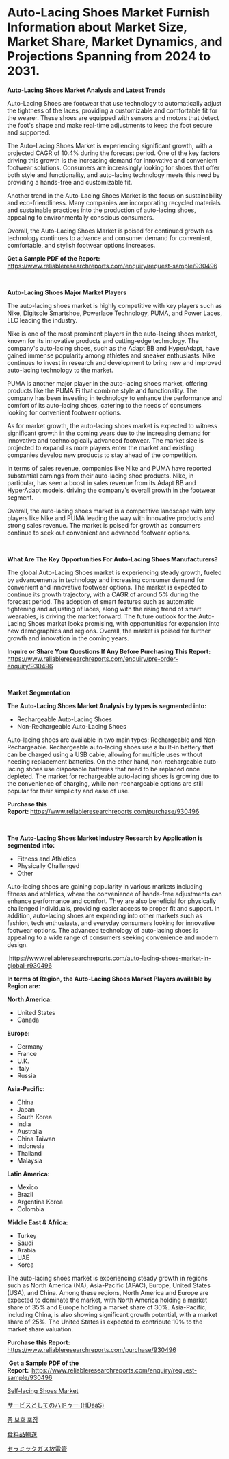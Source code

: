 <p><h1>Auto-Lacing Shoes Market Furnish Information about Market Size, Market Share, Market Dynamics, and Projections Spanning from 2024 to 2031.</h1></p><p><strong>Auto-Lacing Shoes Market Analysis and Latest Trends</strong></p>
<p><p>Auto-Lacing Shoes are footwear that use technology to automatically adjust the tightness of the laces, providing a customizable and comfortable fit for the wearer. These shoes are equipped with sensors and motors that detect the foot's shape and make real-time adjustments to keep the foot secure and supported.</p><p>The Auto-Lacing Shoes Market is experiencing significant growth, with a projected CAGR of 10.4% during the forecast period. One of the key factors driving this growth is the increasing demand for innovative and convenient footwear solutions. Consumers are increasingly looking for shoes that offer both style and functionality, and auto-lacing technology meets this need by providing a hands-free and customizable fit.</p><p>Another trend in the Auto-Lacing Shoes Market is the focus on sustainability and eco-friendliness. Many companies are incorporating recycled materials and sustainable practices into the production of auto-lacing shoes, appealing to environmentally conscious consumers.</p><p>Overall, the Auto-Lacing Shoes Market is poised for continued growth as technology continues to advance and consumer demand for convenient, comfortable, and stylish footwear options increases.</p></p>
<p><strong>Get a Sample PDF of the Report:&nbsp;</strong> <a href="https://www.reliableresearchreports.com/enquiry/request-sample/930496">https://www.reliableresearchreports.com/enquiry/request-sample/930496</a></p>
<p>&nbsp;</p>
<p><strong>Auto-Lacing Shoes Major Market Players</strong></p>
<p><p>The auto-lacing shoes market is highly competitive with key players such as Nike, Digitsole Smartshoe, Powerlace Technology, PUMA, and Power Laces, LLC leading the industry.</p><p>Nike is one of the most prominent players in the auto-lacing shoes market, known for its innovative products and cutting-edge technology. The company's auto-lacing shoes, such as the Adapt BB and HyperAdapt, have gained immense popularity among athletes and sneaker enthusiasts. Nike continues to invest in research and development to bring new and improved auto-lacing technology to the market.</p><p>PUMA is another major player in the auto-lacing shoes market, offering products like the PUMA Fi that combine style and functionality. The company has been investing in technology to enhance the performance and comfort of its auto-lacing shoes, catering to the needs of consumers looking for convenient footwear options.</p><p>As for market growth, the auto-lacing shoes market is expected to witness significant growth in the coming years due to the increasing demand for innovative and technologically advanced footwear. The market size is projected to expand as more players enter the market and existing companies develop new products to stay ahead of the competition.</p><p>In terms of sales revenue, companies like Nike and PUMA have reported substantial earnings from their auto-lacing shoe products. Nike, in particular, has seen a boost in sales revenue from its Adapt BB and HyperAdapt models, driving the company's overall growth in the footwear segment.</p><p>Overall, the auto-lacing shoes market is a competitive landscape with key players like Nike and PUMA leading the way with innovative products and strong sales revenue. The market is poised for growth as consumers continue to seek out convenient and advanced footwear options.</p></p>
<p>&nbsp;</p>
<p><strong>What Are The Key Opportunities For Auto-Lacing Shoes Manufacturers?</strong></p>
<p><p>The global Auto-Lacing Shoes market is experiencing steady growth, fueled by advancements in technology and increasing consumer demand for convenient and innovative footwear options. The market is expected to continue its growth trajectory, with a CAGR of around 5% during the forecast period. The adoption of smart features such as automatic tightening and adjusting of laces, along with the rising trend of smart wearables, is driving the market forward. The future outlook for the Auto-Lacing Shoes market looks promising, with opportunities for expansion into new demographics and regions. Overall, the market is poised for further growth and innovation in the coming years.</p></p>
<p><strong>Inquire or Share Your Questions If Any Before Purchasing This Report:</strong> <a href="https://www.reliableresearchreports.com/enquiry/pre-order-enquiry/930496">https://www.reliableresearchreports.com/enquiry/pre-order-enquiry/930496</a></p>
<p>&nbsp;</p>
<p><strong>Market Segmentation</strong></p>
<p><strong>The Auto-Lacing Shoes Market Analysis by types is segmented into:</strong></p>
<p><ul><li>Rechargeable Auto-Lacing Shoes</li><li>Non-Rechargeable Auto-Lacing Shoes</li></ul></p>
<p><p>Auto-lacing shoes are available in two main types: Rechargeable and Non-Rechargeable. Rechargeable auto-lacing shoes use a built-in battery that can be charged using a USB cable, allowing for multiple uses without needing replacement batteries. On the other hand, non-rechargeable auto-lacing shoes use disposable batteries that need to be replaced once depleted. The market for rechargeable auto-lacing shoes is growing due to the convenience of charging, while non-rechargeable options are still popular for their simplicity and ease of use.</p></p>
<p><strong>Purchase this Report:&nbsp;</strong><a href="https://www.reliableresearchreports.com/purchase/930496">https://www.reliableresearchreports.com/purchase/930496</a></p>
<p>&nbsp;</p>
<p><strong>The Auto-Lacing Shoes Market Industry Research by Application is segmented into:</strong></p>
<p><ul><li>Fitness and Athletics</li><li>Physically Challenged</li><li>Other</li></ul></p>
<p><p>Auto-lacing shoes are gaining popularity in various markets including fitness and athletics, where the convenience of hands-free adjustments can enhance performance and comfort. They are also beneficial for physically challenged individuals, providing easier access to proper fit and support. In addition, auto-lacing shoes are expanding into other markets such as fashion, tech enthusiasts, and everyday consumers looking for innovative footwear options. The advanced technology of auto-lacing shoes is appealing to a wide range of consumers seeking convenience and modern design.</p></p>
<p><a href="https://www.reliableresearchreports.com/auto-lacing-shoes-market-in-global-r930496">&nbsp;https://www.reliableresearchreports.com/auto-lacing-shoes-market-in-global-r930496</a></p>
<p><strong>In terms of Region, the Auto-Lacing Shoes Market Players available by Region are:</strong></p>
<p>
    <p> <strong> North America: </strong>
        <ul>
            <li>United States</li>
            <li>Canada</li>
        </ul>
        </p> 
    <p> <strong> Europe: </strong>
        <ul>
            <li>Germany</li>
            <li>France</li>
            <li>U.K.</li>
            <li>Italy</li>
            <li>Russia</li>
        </ul>
        </p> 
    <p> <strong> Asia-Pacific: </strong>
        <ul>
            <li>China</li>
            <li>Japan</li>
            <li>South Korea</li>
            <li>India</li>
            <li>Australia</li>
            <li>China Taiwan</li>
            <li>Indonesia</li>
            <li>Thailand</li>
            <li>Malaysia</li>
        </ul>
        </p> 
    <p> <strong> Latin America: </strong>
        <ul>
            <li>Mexico</li>
            <li>Brazil</li>
            <li>Argentina Korea</li>
            <li>Colombia</li>
        </ul>
        </p> 
    <p> <strong> Middle East & Africa: </strong>
        <ul>
            <li>Turkey</li>
            <li>Saudi</li>
            <li>Arabia</li>
            <li>UAE</li>
            <li>Korea</li>
        </ul>
    </p>
    </p>
<p><p>The auto-lacing shoes market is experiencing steady growth in regions such as North America (NA), Asia-Pacific (APAC), Europe, United States (USA), and China. Among these regions, North America and Europe are expected to dominate the market, with North America holding a market share of 35% and Europe holding a market share of 30%. Asia-Pacific, including China, is also showing significant growth potential, with a market share of 25%. The United States is expected to contribute 10% to the market share valuation.</p></p>
<p><strong>Purchase this Report: </strong><a href="https://www.reliableresearchreports.com/purchase/930496">https://www.reliableresearchreports.com/purchase/930496</a></p>
<p>&nbsp;<strong>Get a Sample PDF of the Report:&nbsp;&nbsp;</strong><a href="https://www.reliableresearchreports.com/enquiry/request-sample/930496">https://www.reliableresearchreports.com/enquiry/request-sample/930496</a></p>
<p><strong></strong></p>
<p><p><a href="https://github.com/nicholepatriciadoylenwnrjr0/Market-Research-Report-List-2/blob/main/self-lacing-shoes-market.md">Self-lacing Shoes Market</a></p><p><a href="https://github.com/CieloStamm/Market-Research-Report-List-1/blob/main/821438383946.md">サービスとしてのハドゥー (HDaaS)</a></p><p><a href="https://medium.com/@estelwisozk1/%ED%8F%BC-%EB%B3%B4%ED%98%B8-%ED%8F%AC%EC%9E%A5-%EC%8B%9C%EC%9E%A5-%EB%B3%B4%EA%B3%A0%EC%84%9C%EB%8A%94-%EC%9D%B4-%EC%8B%9C%EC%9E%A5%EC%9D%98-%EC%B5%9C%EC%8B%A0-%ED%8A%B8%EB%A0%8C%EB%93%9C%EC%99%80-%EC%84%B1%EC%9E%A5-%EA%B8%B0%ED%9A%8C%EB%A5%BC-%EB%B3%B4%EC%97%AC%EC%A4%8D%EB%8B%88%EB%8B%A4-f046eb85c21c">폼 보호 포장</a></p><p><a href="https://github.com/nemesis2824/Market-Research-Report-List-1/blob/main/939706883945.md">食料品輸送</a></p><p><a href="https://medium.com/@matteills7854/%E3%82%BB%E3%83%A9%E3%83%9F%E3%83%83%E3%82%AF%E3%82%AC%E3%82%B9%E6%94%BE%E9%9B%BB%E7%AE%A1%E5%B8%82%E5%A0%B4%E3%81%AE%E3%82%A4%E3%83%B3%E3%82%B5%E3%82%A4%E3%83%88-%E5%B8%82%E5%A0%B4%E3%81%AE%E3%83%88%E3%83%AC%E3%83%B3%E3%83%89-%E6%88%90%E9%95%B7-2024%E5%B9%B4%E3%81%8B%E3%82%892031%E5%B9%B4%E3%81%BE%E3%81%A7%E3%81%AE%E4%BA%88%E6%B8%AC-0c15a263f12b">セラミックガス放電管</a></p></p>